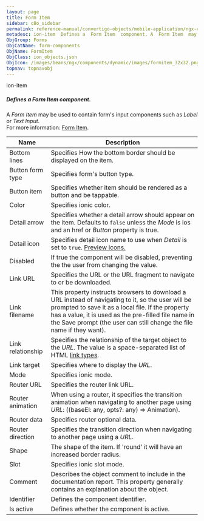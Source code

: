 ```yaml
---
layout: page
title: Form Item
sidebar: c8o_sidebar
permalink: reference-manual/convertigo-objects/mobile-application/ngx-components/form-components/form-item/
metadesc: ion-item  Defines a  Form Item  component. A  Form Item  may be used to contain form's input components such as  Label  or  Text Input .  For more inf
ObjGroup: Forms
ObjCatName: form-components
ObjName: FormItem
ObjClass: ion_objects.json
ObjIcon: /images/beans/ngx/components/dynamic/images/formitem_32x32.png
topnav: topnavobj
---
```

ion-item<br/>

##### Defines a <i>Form Item</i> component.<br/>
A <i>Form Item</i> may be used to contain form's input components such as <i>Label</i> or <i>Text Input</i>.<br/>
 For more information: <a href='https://ionic-docs-o31kiyk8l-ionic1.vercel.app/docs/api/item'>Form Item</a>.

Name | Description 
--- | ---
Bottom lines | Specifies How the bottom border should be displayed on the item.
Button form type | Specifies form's button type.
Button item | Specifies whether item should be rendered as a button and be tappable.
Color | Specifies ionic color.
Detail arrow | Specifies whether a detail arrow should appear on the item. Defaults to <code>false</code> unless the <i>Mode</i> is ios and an href or <i>Button</i> property is true.
Detail icon | Specifies detail icon name to use when <i>Detail</i> is set to <code>true</code>. <a href='https://ionic.io/ionicons'>Preview icons.</a>
Disabled | If true the component will be disabled, preventing the the user from changing the value.
Link URL | Specifies the URL or the URL fragment to navigate to or be downloaded.
Link filename | This property instructs browsers to download a URL instead of navigating to it, so the user will be prompted to save it as a local file. If the property has a value, it is used as the pre-filled file name in the Save prompt (the user can still change the file name if they want).
Link relationship | Specifies the relationship of the target object to the <i>URL</i>. The value is a space-separated list of HTML <a href='https://developer.mozilla.org/en-US/docs/Web/HTML/Link_types'>link types</a>.
Link target | Specifies where to display the <i>URL</i>.
Mode | Specifies ionic mode.
Router URL | Specifies the router link URL.
Router animation | When using a router, it specifies the transition animation when navigating to another page using <i>URL</i>: ((baseEl: any, opts?: any) => Animation).
Router data | Specifies router optional data.
Router direction | Specifies the transition direction when navigating to another page using a <i>URL</i>.
Shape | The shape of the item. If 'round' it will have an increased border radius.
Slot | Specifies ionic slot mode.
Comment | Describes the object comment to include in the documentation report.  This property generally contains an explanation about the object. 
Identifier | Defines the component identifier.  
Is active | Defines whether the component is active. 

